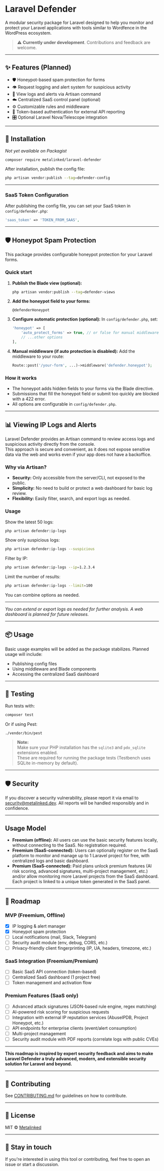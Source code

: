 # Laravel Defender

A modular security package for Laravel designed to help you monitor and protect your Laravel applications with tools similar to Wordfence in the WordPress ecosystem.

> ⚠️ **Currently under development**. Contributions and feedback are welcome.

---

## ✨ Features (Planned)

- 🛡️ Honeypot-based spam protection for forms  
- 👁️ Request logging and alert system for suspicious activity  
- 📝 View logs and alerts via Artisan command
- ☁️ Centralized SaaS control panel (optional)  
- ⚙️ Customizable rules and middleware  
- 🔐 Token-based authentication for external API reporting  
- 🎛️ Optional Laravel Nova/Telescope integration  

---

## 🚀 Installation

_Not yet available on Packagist_

```bash
composer require metalinked/laravel-defender
```

After installation, publish the config file:

```bash
php artisan vendor:publish --tag=defender-config
```

---

### SaaS Token Configuration

After publishing the config file, you can set your SaaS token in `config/defender.php`:

```php
'saas_token' => 'TOKEN_FROM_SAAS',
```

---

## 🛡️ Honeypot Spam Protection

This package provides configurable honeypot protection for your Laravel forms.

### Quick start

1. **Publish the Blade view (optional):**
   ```bash
   php artisan vendor:publish --tag=defender-views
   ```

2. **Add the honeypot field to your forms:**
   ```blade
   @defenderHoneypot
   ```

3. **Configure automatic protection (optional):**
   In `config/defender.php`, set:
   ```php
   'honeypot' => [
       'auto_protect_forms' => true, // or false for manual middleware
       // ...other options
   ],
   ```

4. **Manual middleware (if auto protection is disabled):**
   Add the middleware to your route:
   ```php
   Route::post('/your-form', ...)->middleware('defender.honeypot');
   ```

### How it works

- The honeypot adds hidden fields to your forms via the Blade directive.
- Submissions that fill the honeypot field or submit too quickly are blocked with a 422 error.
- All options are configurable in `config/defender.php`.

---

## 📊 Viewing IP Logs and Alerts

Laravel Defender provides an Artisan command to review access logs and suspicious activity directly from the console.  
This approach is secure and convenient, as it does not expose sensitive data via the web and works even if your app does not have a backoffice.

### Why via Artisan?

- **Security:** Only accessible from the server/CLI, not exposed to the public.
- **Simplicity:** No need to build or protect a web dashboard for basic log review.
- **Flexibility:** Easily filter, search, and export logs as needed.

### Usage

Show the latest 50 logs:
```sh
php artisan defender:ip-logs
```

Show only suspicious logs:
```sh
php artisan defender:ip-logs --suspicious
```

Filter by IP:
```sh
php artisan defender:ip-logs --ip=1.2.3.4
```

Limit the number of results:
```sh
php artisan defender:ip-logs --limit=100
```

You can combine options as needed.

---

_You can extend or export logs as needed for further analysis. A web dashboard is planned for future releases._

---

## 📦 Usage

Basic usage examples will be added as the package stabilizes. Planned usage will include:

- Publishing config files  
- Using middleware and Blade components 
- Accessing the centralized SaaS dashboard 

---

## 🧪 Testing

Run tests with:

```bash
composer test
```

Or if using Pest:

```bash
./vendor/bin/pest
```

> **Note:**  
> Make sure your PHP installation has the `sqlite3` and `pdo_sqlite` extensions enabled.  
> These are required for running the package tests (Testbench uses SQLite in-memory by default).

---

## 🛡️ Security

If you discover a security vulnerability, please report it via email to [security@metalinked.dev](mailto:security@metalinked.dev). All reports will be handled responsibly and in confidence.

---

## Usage Model

- **Freemium (offline):** All users can use the basic security features locally, without connecting to the SaaS. No registration required.
- **Freemium (SaaS-connected):** Users can optionally register on the SaaS platform to monitor and manage up to 1 Laravel project for free, with centralized logs and basic dashboard.
- **Premium (SaaS-connected):** Paid plans unlock premium features (AI risk scoring, advanced signatures, multi-project management, etc.) and/or allow monitoring more Laravel projects from the SaaS dashboard. Each project is linked to a unique token generated in the SaaS panel.

---

## 📍 Roadmap

### MVP (Freemium, Offline)
- [x] IP logging & alert manager
- [x] Honeypot spam protection
- [ ] Local notifications (mail, Slack, Telegram)
- [ ] Security audit module (env, debug, CORS, etc.)
- [ ] Privacy-friendly client fingerprinting (IP, UA, headers, timezone, etc.)

### SaaS Integration (Freemium/Premium)
- [ ] Basic SaaS API connection (token-based)
- [ ] Centralized SaaS dashboard (1 project free)
- [ ] Token management and activation flow

### Premium Features (SaaS only)
- [ ] Advanced attack signatures (JSON-based rule engine, regex matching)
- [ ] AI-powered risk scoring for suspicious requests
- [ ] Integration with external IP reputation services (AbuseIPDB, Project Honeypot, etc.)
- [ ] API endpoints for enterprise clients (event/alert consumption)
- [ ] Multi-project management
- [ ] Security audit module with PDF reports (correlate logs with public CVEs)

---

**This roadmap is inspired by expert security feedback and aims to make Laravel Defender a truly advanced, modern, and extensible security solution for Laravel and beyond.**

---

## 🤝 Contributing

See [CONTRIBUTING.md](CONTRIBUTING.md) for guidelines on how to contribute.

---

## 📄 License

MIT © [Metalinked](https://metalinked.dev)

---

## 📢 Stay in touch

If you're interested in using this tool or contributing, feel free to open an issue or start a discussion.